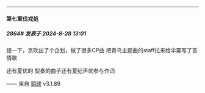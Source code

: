 ﻿
*****

####  第七軍伐戎処  
##### 2864#       发表于 2024-8-28 13:01

提一下，京吹出了个企划，做了很多CP曲
把青鸟主题曲的staff拉来给伞霙写了首情歌

还有夏优的
梨奏的曲子还有夏纪声优参与作词

—— 来自 [鹅球](https://www.pgyer.com/GcUxKd4w) v3.1.89

